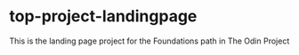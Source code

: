 # top-project-landingpage

This is the landing page project for the Foundations path in The Odin Project